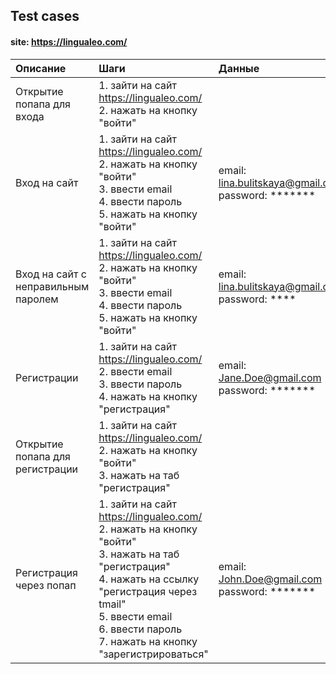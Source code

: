 ## Test cases
#### site: https://lingualeo.com/

| Описание | Шаги | Данные | Ожидаемый результат | Примечание |
| :--- | :--- | :--- | :--- | :--- |
| Открытие попапа для входа | 1. зайти на сайт https://lingualeo.com/ <br />2. нажать на кнопку "войти" |  | Откроется попап с формой для входа | |
| Вход на сайт | 1. зайти на сайт https://lingualeo.com/ <br />2. нажать на кнопку "войти" <br />3. ввести email <br />4. ввести пароль <br />5. нажать на кнопку "войти" | email: lina.bulitskaya@gmail.com <br />password: ******* | Переход на https://lingualeo.com/ru/dashboard |  |
| Вход на сайт с неправильным паролем | 1. зайти на сайт https://lingualeo.com/ <br />2. нажать на кнопку "войти" <br />3. ввести email <br />4. ввести пароль <br />5. нажать на кнопку "войти" | email: lina.bulitskaya@gmail.com <br />password: **** | Анимация, появление красной рамки у формы, появление текста под формой "Пароль/email введены неверно" |  |
| Регистрации | 1. зайти на сайт https://lingualeo.com/ <br />2. ввести email <br />3. ввести пароль <br />4. нажать на кнопку "регистрация" | email: Jane.Doe@gmail.com <br />password: ******* | Переход на первый шаг регистрации: "Расскажи о себе" | |
| Открытие попапа для регистрации | 1. зайти на сайт https://lingualeo.com/ <br />2. нажать на кнопку "войти" <br />3. нажать на таб "регистрация" |  | Откроется попап с формой для регистрации | |
| Регистрация через попап | 1. зайти на сайт https://lingualeo.com/ <br />2. нажать на кнопку "войти" <br />3. нажать на таб "регистрация" <br />4. нажать на ссылку "регистрация через tmail" <br />5. ввести email <br />6. ввести пароль <br />7. нажать на кнопку "зарегистрироваться" | email: John.Doe@gmail.com <br />password: ******* | Переход на первый шаг регистрации: "Расскажи о себе" |  |
